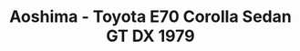 ---
layout: product
title: "Aoshima - Toyota E70 Corolla Sedan GT DX 1979"
price: "TBA" 
desc: "N/A"
img_path: "/assets/img/AO53454.webp"
brand: "N/A"
available: false
special_offer: false
new: false
soon: false
cat: "010000"
subcat: "013700"
subsubcat: "0N/A"
sifra: "AO53454"
popular: false
spec: false
---